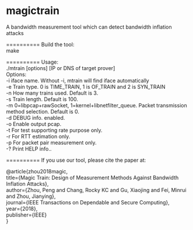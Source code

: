 magictrain
==========

A bandwidth measurement tool which can detect bandwidth inflation attacks

==========
Build the tool:<br>
make

==========
Usage: <br>
./mtrain [options] [IP or DNS of target prover]<br>
Options:<br>
  -i iface name. Without -i, mtrain will find iface automatically<br>
  -e Train type. 0 is TIME_TRAIN, 1 is OF_TRAIN and 2 is SYN_TRAIN<br>
  -n How many trains used. Default is 3.<br>
  -s Train length. Default is 100.<br>
  -m 0=libpcap+rawSocket, 1=kernel+libnetfilter_queue. Packet transmission method selection. Default is 0.<br>
  -d DEBUG info. enabled.<br>
  -o Enable output pcap.<br>
  -t For test supporting rate purpose only.<br>
  -r For RTT estimation only.<br>
  -p For packet pair measurement only.<br>
  -? Print HELP info..

==========
If you use our tool, please cite the paper at:<br>

@article{zhou2018magic,<br>
  title={Magic Train: Design of Measurement Methods Against Bandwidth Inflation Attacks},<br>
  author={Zhou, Peng and Chang, Rocky KC and Gu, Xiaojing and Fei, Minrui and Zhou, Jianying},<br>
  journal={IEEE Transactions on Dependable and Secure Computing},<br>
  year={2018},<br>
  publisher={IEEE}<br>
}<br>
